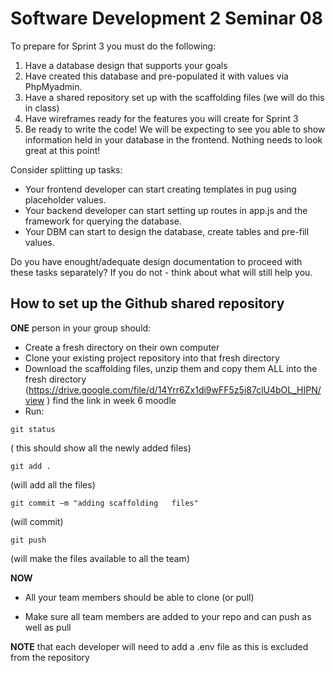 # Software Development 2 Seminar 08 

To prepare for Sprint 3 you must do the following:

1. Have a database design that supports your goals
2. Have created this database and pre-populated it with values via PhpMyadmin.
3. Have a shared repository set up with the scaffolding files (we will do this in class)
4. Have wireframes ready for the features you will create for Sprint 3
5. Be ready to write the code!  We will be expecting to see you able to show information held in your database in the frontend.  Nothing needs to look great at this point!

Consider splitting up tasks: 
* Your frontend developer can start creating templates in pug using placeholder values. 
*  Your backend developer can start setting up routes in app.js and the framework for querying the database. 
*  Your DBM can start to design the database, create tables and pre-fill values.

Do you have enought/adequate design documentation to proceed with these tasks separately? If you do not - think about what will still help you.

## How to set up the Github shared repository

__ONE__ person in your group should:​

  * Create a fresh directory on their own computer​
  * Clone your existing project repository into that fresh directory​
  * Download the scaffolding files, unzip them and copy them ALL into the fresh directory (https://drive.google.com/file/d/14Yrr6Zx1di9wFF5z5i87clU4bOL_HIPN/view ) find the link in week 6 moodle​
  * Run:
    
```git status```    

( this should show all the newly added files)​

```git add . ```  

(will add all the files)​

```git commit –m "adding scaffolding   files"​```

(will commit)

```git push​```

(will make the files available to all the team)

__NOW​__

  * All your team members should be able to clone (or pull)​

  * Make sure all team members are added to your repo and can push as well as pull​

__NOTE__ that each developer will need to add a .env file as this is excluded from the repository
